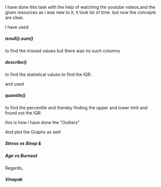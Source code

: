 I have done this task with the help of watching the youtube videos,and the given resources
as i was new to it, it took lot of time.
but now the concepts are clear.


I have used
 

##### isnull().sum()


to find the missed values but there was no such columns


##### describe()
to find the statistical values to find the IQR.


and used 


##### quantile() 

to find the percentile and thereby finding the upper and lower limit 
and found out the IQR.


this is how i have done the "Outliers"


And plot the Graphs as well


##### Stress vs Sleep &


##### Age vs Burnout


Regards,


##### Vinayak
